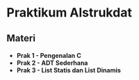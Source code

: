 <h1> Praktikum Alstrukdat </h1>

<h2> <b> Materi </b> </h2>
<h4> <ul>
  <li> Prak 1 - Pengenalan C
  <li> Prak 2 - ADT Sederhana
  <li> Prak 3 - List Statis dan List Dinamis
</ul> </h4>
